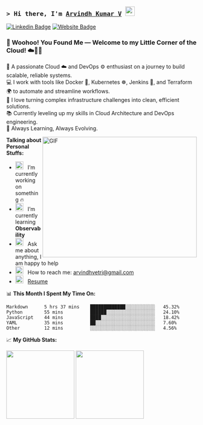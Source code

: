 ### <samp>&gt; Hi there, I'm <a href="https://github.com/Arvindh30" target="_blank">Arvindh Kumar V</a> <img src="https://media.giphy.com/media/hvRJCLFzcasrR4ia7z/giphy.gif" width="25"> </samp>

[![Linkedin Badge](https://img.shields.io/badge/-LinkedIn-0e76a8?style=flat-square&logo=Linkedin&logoColor=white)](https://linkedin.com/in/arvindhvetri)
[![Website Badge](https://img.shields.io/badge/Website-3b5998?style=flat-square&logo=google-chrome&logoColor=white)](https://linkedin.com/in/arvindhvetri)

### 🎉 Woohoo! You Found Me — Welcome to my Little Corner of the Cloud! ☁️👨‍💻 &nbsp;

👋 A passionate Cloud ☁️ and DevOps ⚙️ enthusiast on a journey to build scalable, reliable systems.<br>
💻 I work with tools like Docker 🐳, Kubernetes ☸️, Jenkins 🤖, and Terraform 🌍 to automate and streamline workflows.<br>
🚀 I love turning complex infrastructure challenges into clean, efficient solutions.<br>
📚 Currently leveling up my skills in Cloud Architecture and DevOps engineering.<br>
🌱 Always Learning, Always Evolving.

<img align="right" alt="GIF" src="https://github.com/Gapur/Gapur/blob/main/assets/coding.gif?raw=true" width="408" height="318" />
  

**Talking about Personal Stuffs:**

- <img src="https://github.com/Gapur/Gapur/blob/main/assets/developer.gif?raw=true" width="21" />&nbsp;&nbsp; I’m currently working on something 🔥
- <img src="https://github.com/Gapur/Gapur/blob/main/assets/lightning.gif?raw=true" width="21" />&nbsp;&nbsp; I’m currently learning <b>Observability</b>
- <img src="https://github.com/Gapur/Gapur/blob/main/assets/message.gif?raw=true" width="21" />&nbsp;&nbsp; Ask me about anything, I am happy to help
- <img src="https://github.com/Gapur/Gapur/blob/main/assets/letterbox.gif?raw=true" width="21" />&nbsp;&nbsp; How to reach me: arvindhvetri@gmail.com
- <img src="https://github.com/Gapur/Gapur/blob/main/assets/doc.gif?raw=true" width="21" />&nbsp;&nbsp; [Resume](https://github.com/Arvindh30)

📊 **This Month I Spent My Time On:**

```text
Markdown      5 hrs 37 mins    █████████████░░░░░░░░░░░   45.32%
Python        55 mins          ██████░░░░░░░░░░░░░░░░░░   24.10%
JavaScript    44 mins          ████░░░░░░░░░░░░░░░░░░░░   18.42%
YAML          35 mins          ██░░░░░░░░░░░░░░░░░░░░░░   7.60%
Other         12 mins          ░░░░░░░░░░░░░░░░░░░░░░░░   4.56%
```

📈 **My GitHub Stats:**
<p align="left">
  <img height="180em" src="https://github-readme-stats.vercel.app/api?username=Arvindh30&show_icons=true&theme=default&count_private=true&include_all_commits=true&hide_border=true" />
  <img height="180em" src="https://github-readme-stats.vercel.app/api/top-langs/?username=Arvindh30&exclude_repo=KNN-Image-Classification&layout=compact&langs_count=8&theme=default&hide_border=true" />
</p>



